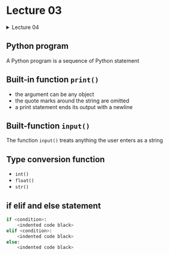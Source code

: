 # Lecture 03

<details><summary>Lecture 04</summary>
<p>

* **[Python program](#python-program)**<br/>      
* **[Built-in function `print()`](#built-in-ifunction-print())**<br />                      
        
</p>
</details>


## Python program

A Python program is a sequence of Python statement        

## Built-in function `print()`

- the argument can be any object        
- the quote marks around the string are omitted       
- a print statement ends its output with a newline

## Built-function `input()`

The function `input()` treats anything the user enters as a string

## Type conversion function        

- `int()`
- `float()`
- `str()`

## if elif and else statement

```python
if <condition>:
    <indented code black>
elif <condition>:
    <indented code black>
else:
    <indented code black>
```

